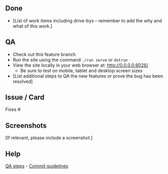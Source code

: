 ## Done

- [List of work items including drive-bys - remember to add the why and what of this work.]

## QA

- Check out this feature branch
- Run the site using the command `./run serve` or `dotrun`
- View the site locally in your web browser at: http://0.0.0.0:8026/
    - Be sure to test on mobile, tablet and desktop screen sizes
- [List additional steps to QA the new features or prove the bug has been resolved]

## Issue / Card

Fixes #

## Screenshots

[If relevant, please include a screenshot.]


## Help

[QA steps](https://discourse.canonical.com/t/qa-steps/152) - [Commit guidelines](https://discourse.canonical.com/t/commit-guidelines/148)